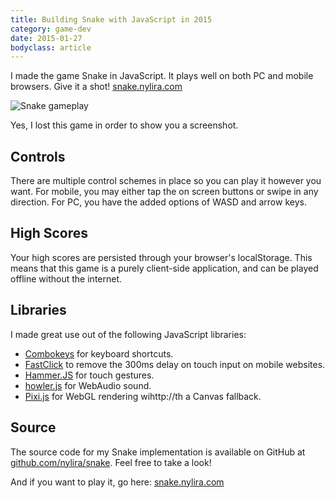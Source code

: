 ```yaml
---
title: Building Snake with JavaScript in 2015
category: game-dev
date: 2015-01-27
bodyclass: article
---
```


I made the game Snake in JavaScript. It plays well on both PC and mobile browsers. Give it a shot! [snake.nylira.com](http://snake.nylira.com)

<div class="figure">
  <img src="../assets/images/snake/gameplay.png" alt="Snake gameplay" />
  <div class="figcaption">
    <p>Yes, I lost this game in order to show you a screenshot.</p>
  </div>
</div>

## Controls

  There are multiple control schemes in place so you can play it however you want. For mobile, you may either tap the on screen buttons or swipe in any direction. For PC, you have the added options of WASD and arrow keys.

## High Scores

  Your high scores are persisted through your browser's localStorage. This means that this game is a purely client-side application, and can be played offline without the internet.

## Libraries

  I made great use out of the following JavaScript libraries:
  
  * [Combokeys](https://github.com/mightyiam/combokeys) for keyboard shortcuts.
  * [FastClick](https://github.com/ftlabs/fastclick) to remove the 300ms delay on touch input on mobile websites.
  * [Hammer.JS](http://http://hammerjs.github.io/) for touch gestures.
  * [howler.js](http://goldfirestudios.com/blog/104/howler.js-Modern-Web-Audio-Javascript-Library) for WebAudio sound. 
  * [Pixi.js](http://www.pixijs.com/) for WebGL rendering wihttp://th a Canvas fallback.

## Source

  The source code for my Snake implementation is available on GitHub at [github.com/nylira/snake](https://github.com/nylira/snake). Feel free to take a look!

  And if you want to play it, go here: [snake.nylira.com](http://nylira.com)
